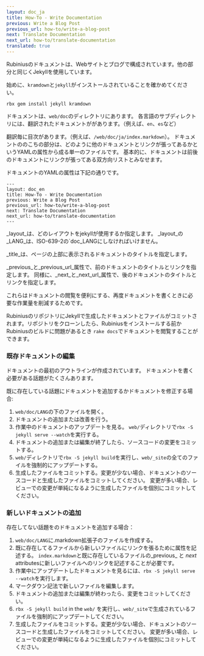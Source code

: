 ```yaml
---
layout: doc_ja
title: How-To - Write Documentation
previous: Write a Blog Post
previous_url: how-to/write-a-blog-post
next: Translate Documentation
next_url: how-to/translate-documentation
translated: true
---
```


Rubiniusのドキュメントは、Webサイトとブログで構成されています。他の部分と同じくJekyllを使用しています。

始めに、`kramdown`と`jekyll`がインストールされていることを確かめてください。

    rbx gem install jekyll kramdown

ドキュメントは、`web/doc`のディレクトリにあります。
各言語のサブディレクトリには、翻訳されたドキュメントががあります。（例えば、`en`、`es`など）

翻訳毎に目次があります。（例えば、`/web/doc/ja/index.markdown`）。
ドキュメントののこちの部分は、どのように他のドキュメントとリンクが張ってあるかというYAMLの属性から成る単一のファイルです。
基本的に、ドキュメントは前後のドキュメントにリンクが張ってある双方向リストとみなせます。

ドキュメントのYAMLの属性は下記の通りです。

    ---
    layout: doc_en
    title: How-To - Write Documentation
    previous: Write a Blog Post
    previous_url: how-to/write-a-blog-post
    next: Translate Documentation
    next_url: how-to/translate-documentation
    ---

_layout_は、どのレイアウトをjekyllが使用するか指定します。
_layout_の_LANG_は、ISO-639-2の`doc_LANGにしなければいけません。

_title_は、ページの上部に表示されるドキュメントのタイトルを指定します。

_previous_と_previous\_url_属性で、前のドキュメントのタイトルとリンクを指定します。
同様に、_next_と_next\_url_属性で、後のドキュメントのタイトルとリンクを指定します。

これらはドキュメントの閲覧を便利にする、再度ドキュメントを書くときに必要な作業量を削減するためです。

RubiniusのリポジトリにJekyllで生成したドキュメントとファイルがコミットされます。リポジトリをクローンしたら、Rubiniusをインストールする前かRubiniusのビルドに問題があるとき
`rake docs`でドキュメントを閲覧することができます。

### 既存ドキュメントの編集

ドキュメントの最初のアウトラインが作成されています。
ドキュメントを書く必要がある話題がたくさんあります。

既に存在している話題にドキュメントを追加するかドキュメントを修正する場合:

1. `web/doc/LANG`の下のファイルを開く。
1. ドキュメントの追加または改善を行う。
1. 作業中のドキュメントのアップデートを見る。
  `web/`ディレクトリで`rbx -S jekyll serve --watch`を実行する。
1. ドキュメントの追加または編集が終了したら、ソースコードの変更をコミットする。
1. `web/`ディレクトリで`rbx -S jekyll build`を実行し、`web/_site`の全てのファイルを強制的にアップデートする。
1. 生成したファイルをコミットする。変更が少ない場合、ドキュメントのソースコードと生成したファイルをコミットしてください。
   変更が多い場合、レビューでの変更が単純になるように生成したファイルを個別にコミットしてください。

### 新しいドキュメントの追加

存在してない話題をのドキュメントを追加する場合：

1. `web/doc/LANG`に.markdown拡張子のファイルを作成する。
1. 既に存在してるファイルから新しいファイルにリンクを張るために属性を記述する。
`index.markdown`と既に存在しているファイルの_previous_ と _next_ attributesに新しいファイルへのリンクを記述することが必要です。
1. 作業中にアップデートしたドキュメントを見るには、`rbx -S jekyll serve --watch`を実行します。
1. マークダウン記法で新しいファイルを編集します。
1. ドキュメントの追加または編集が終わったら、変更をコミットしてください。
1. `rbx -S jekyll build` in the `web/` を実行し、`web/_site`で生成されているファイルを強制的にアップデートしてください。
1. 生成したファイルをコミットする。変更が少ない場合、ドキュメントのソースコードと生成したファイルをコミットしてください。
   変更が多い場合、レビューでの変更が単純になるように生成したファイルを個別にコミットしてください。
